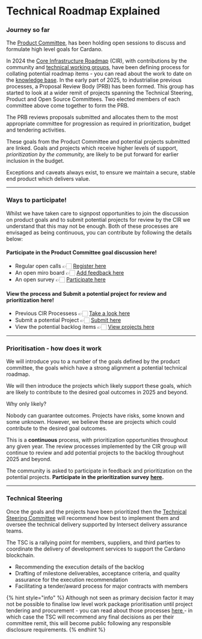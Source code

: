 # Technical Roadmap Explained

### Journey so far

The [Product Committee](https://committees.docs.intersectmbo.org/intersect-product-committee), has been holding open sessions to discuss and formulate high level goals for Cardano.

In 2024 the [Core Infrastructure Roadmap](https://committees.docs.intersectmbo.org/intersect-product-committee/working-group/core-infrastructure-roadmap-working-group) (CIR), with contributions by the community and [technical working groups](https://committees.docs.intersectmbo.org/groups-overview/technical-working-groups), have been defining process for collating potential roadmap items - you can read about the work to date on the [knowledge base](https://committees.docs.intersectmbo.org/intersect-product-committee/working-group/core-infrastructure-roadmap-working-group/working-group-milestones-and-meeting-schedule). In the early part of 2025, to industrialise previous processes, a Proposal Review Body (PRB) has been formed. This group has started to look at a wider remit of projects spanning the Technical Steering, Product and Open Source Committees. Two elected members of each committee above come together to form the PRB.

The PRB reviews proposals submitted and allocates them to the most appropriate committee for progression as required in prioritization, budget and tendering activities.

These goals from the Product Committee and potential projects submitted are linked. Goals and projects which receive higher levels of support, _prioritization by the community,_ are likely to be put forward for earlier inclusion in the budget.&#x20;

Exceptions and caveats always exist, to ensure we maintain a secure, stable end product which delivers value.

***

### Ways to participate!

Whilst we have taken care to signpost opportunities to join the discussion on product goals and to submit potential projects for review by the CIR we understand that this may not be enough. Both of these processes are envisaged as being continuous, you can contribute by following the details below:

#### Participate in the Product Committee goal discussion here!

* Regular open calls 👉🏻 [Register here](https://lu.ma/intersectProductCommittee)
* An open miro board 👉🏻 [Add feedback here](https://miro.com/app/board/uXjVLbsV09Y=/)
* An open survey 👉🏻 [Participate here](https://forms.gle/9PJ6Fq3q9VhkgvJaA)

#### View the process and Submit a potential project for review and prioritization here!

* Previous CIR Processess 👉🏻 [Take a look here](https://committees.docs.intersectmbo.org/intersect-product-committee/working-group/core-infrastructure-roadmap-working-group/process-flow)
* Submit a potential Project 👉🏻 [Submit here](https://committees.docs.intersectmbo.org/intersect-product-committee/working-group/core-infrastructure-roadmap-working-group/how-to-participate-in-shaping-the-technical-roadmap)
* View the potential backlog items 👉🏻 [View projects here](potential-roadmap-projects.md)

***

### Prioritisation - how does it work

We will introduce you to a number of the goals defined by the product committee, the goals which have a strong alignment a potential technical roadmap.

We will then introduce the projects which likely support these goals, which are likely to contribute to the desired goal outcomes in 2025 and beyond.

Why only likely?

Nobody can guarantee outcomes. Projects have risks, some known and some unknown. However, we believe these are projects which could contribute to the desired goal outcomes.

This is a **continuous** process, with prioritization opportunities throughout any given year. The review processes implemented by the CIR group will continue to review and add potential projects to the backlog throughout 2025 and beyond.

The community is asked to participate in feedback and prioritization on the potential projects. **Participate in the prioritization survey** [**here**](https://docs.google.com/forms/d/1aGwaVxHyI3vMX3UxQ2PKLxr1rVbprZ1K2735YcIAjH4)**.**

***

### Technical Steering

Once the goals and the projects have been prioritized then the [Technical Steering Committee](https://committees.docs.intersectmbo.org/intersect-technical-steering-committee) will recommend how best to implement them and oversee the technical delivery supported by Intersect delivery assurance teams.&#x20;

The TSC is a rallying point for members, suppliers, and third parties to coordinate the delivery of development services to support the Cardano blockchain.&#x20;

* Recommending the execution details of the backlog&#x20;
* Drafting of milestone deliverables, acceptance criteria, and quality assurance for the execution recommendation
* Facilitating a tender/award process for major contracts with members

{% hint style="info" %}
Although not seen as primary decision factor it may not be possible to finalise low level work package prioritisation until project tendering and procurement - you can read about those processes [here ](https://committees.docs.intersectmbo.org/intersect-budget-committee/standards-operational-procedures/intersects-contract-management-process)- in which case the TSC will recommend any final decisions as per their committee remit, this will become public following any responsible disclosure requirements.&#x20;
{% endhint %}
